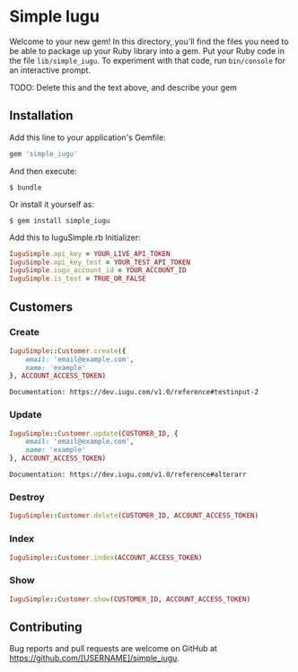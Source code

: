 # Simple Iugu

Welcome to your new gem! In this directory, you'll find the files you need to be able to package up your Ruby library into a gem. Put your Ruby code in the file `lib/simple_iugu`. To experiment with that code, run `bin/console` for an interactive prompt.

TODO: Delete this and the text above, and describe your gem

## Installation

Add this line to your application's Gemfile:

```ruby
gem 'simple_iugu'
```

And then execute:

    $ bundle

Or install it yourself as:

    $ gem install simple_iugu

Add this to IuguSimple.rb Initializer:
```ruby
IuguSimple.api_key = YOUR_LIVE_API_TOKEN
IuguSimple.api_key_test = YOUR_TEST_API_TOKEN
IuguSimple.iugu_account_id = YOUR_ACCOUNT_ID
IuguSimple.is_test = TRUE_OR_FALSE
```

## Customers
### Create    
```ruby  
IuguSimple::Customer.create({
    email: 'email@example.com',
    name: 'example'
}, ACCOUNT_ACCESS_TOKEN)
```
    Documentation: https://dev.iugu.com/v1.0/reference#testinput-2
### Update
```ruby  
IuguSimple::Customer.update(CUSTOMER_ID, {
    email: 'email@example.com',
    name: 'example'
}, ACCOUNT_ACCESS_TOKEN)
```
    Documentation: https://dev.iugu.com/v1.0/reference#alterarr
### Destroy
```ruby  
IuguSimple::Customer.delete(CUSTOMER_ID, ACCOUNT_ACCESS_TOKEN)
```
### Index
```ruby  
IuguSimple::Customer.index(ACCOUNT_ACCESS_TOKEN)
```
### Show
```ruby  
IuguSimple::Customer.show(CUSTOMER_ID, ACCOUNT_ACCESS_TOKEN)
```
## Contributing

Bug reports and pull requests are welcome on GitHub at https://github.com/[USERNAME]/simple_iugu.

